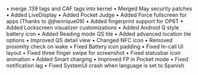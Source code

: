 
• merge .139 tags and CAF tags into kernel
• Merged May security patches
• Added LiveDisplay
• Added Pocket Judge
• Added Force fullscreen for apps (Thanks to @jhenrique09)
• Added fingerprint support for OP6T
• Added Lockscreen visualizer customizations
• Added Android Q style battery icon
• Added Reading mode QS tile
• Added advanced location tile options
• Improved QS detail view
• Changed NFC icon
• Removed proximity check on wake
• Fixed Battery icon padding
• Fixed In-call UI layout
• Fixed three finger swipe for screenshot
• Fixed statusbar icon animation
• Added Smart charging
• Improved FP in Pocket mode
• Fixed notification lag
• Fixed SystemUI crash when language is set to Spanish
